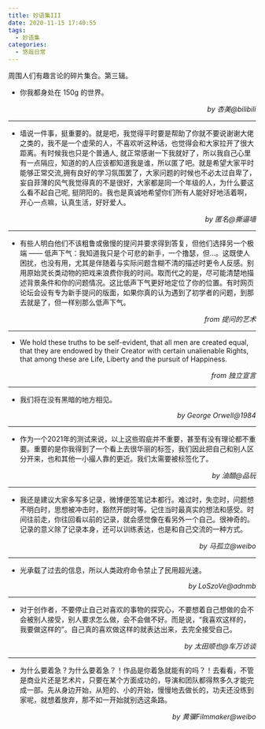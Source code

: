 ```yaml
---
title: 妙语集III
date: 2020-11-15 17:40:55
tags:
  - 妙语集
categories:
  - 悠哉日常
---
```


周围人们有趣言论的碎片集合。第三辑。

<!-- more -->

- 你我都身处在 150g 的世界。

<div style="text-align: right"><i>by 杏美@bilibili</i></div><hr/>

- 墙说一件事，挺重要的。就是吧，我觉得平时要是帮助了你就不要说谢谢大佬之类的，我不是一个虚荣的人，不喜欢听这种话，也觉得会和大家拉开了很大距离。有时候我也只是个普通人, 就正常感谢一下我就好了，所以我自己心里有一点隔应，知道的的人应该都知道我是谁，所以匿了吧。就是希望大家平时能够正常交流,拥有良好的学习氛围罢了，大家问题的时候也不必太过自卑了，妄自菲薄的风气我觉得真的不是很好，大家都是同一个年级的人，为什么要这么看不起自己呢, 挺阴阳的。我也是真诚地希望你们所有人能好好地活着啊，开心一点嘛，认真生活，好好爱人。

<div style="text-align: right"><i>by 匿名@撕逼墙</i></div><hr/>

- 有些人明白他们不该粗鲁或傲慢的提问并要求得到答复，但他们选择另一个极端 —— 低声下气：我知道我只是个可悲的新手，一个撸瑟，但...。这既使人困扰，也没有用，尤其是伴随着与实际问题含糊不清的描述时更令人反感。别用原始灵长类动物的把戏来浪费你我的时间。取而代之的是，尽可能清楚地描述背景条件和你的问题情况。这比低声下气更好地定位了你的位置。有时网页论坛会设有专为新手提问的版面，如果你真的认为遇到了初学者的问题，到那去就是了，但一样别那么低声下气。

<div style="text-align: right"><i>from 提问的艺术</i></div><hr/>

- We hold these truths to be self-evident, that all men are created equal, that they are endowed by their Creator with certain unalienable Rights, that among these are Life, Liberty and the pursuit of Happiness.

<div style="text-align: right"><i>from 独立宣言</i></div><hr/>

- 我们将在没有黑暗的地方相见。

<div style="text-align: right"><i>by George Orwell@1984</i></div><hr/>

- 作为一个2021年的测试来说，以上这些瑕疵并不重要，甚至有没有理论都不重要。重要的是你我得到了一个看上去很华丽的标签，我们因此把自己和别人区分开来，也和其他一小撮人靠的更近。我们太需要被标签化了。

<div style="text-align: right"><i>by 油醋@品玩</i></div><hr/>

- 我还是建议大家多写多记录，微博便签笔记本都行。难过时，失恋时，问题想不明白时，思想被冲击时，豁然开朗时等。记住当时最真实的想法和感受。时间往前走，你往回看以前的记录，就会感觉像在看另外一个自己。很神奇的。记录的意义除了记录本身，还可以训练表达，也是和自己交流的一种方式。

<div style="text-align: right"><i>by 马孤立@weibo</i></div><hr/>

- 光承载了过去的信息，所以人类政府命令禁止了民用超光速。

<div style="text-align: right"><i>by LoSzoVe@adnmb</i></div><hr/>

- 对于创作者，不要停止自己对喜欢的事物的探究心，不要想着自己想做的会不会被别人接受，别人要求怎么做，会不会做不好。而是说，“我喜欢这样的，我要做这样的”。自己真的喜欢做这样的就表达出来，去完全接受自己。

<div style="text-align: right"><i>by 太田顺也@车万访谈</i></div><hr/>

- 为什么要着急？为什么要着急？！作品是你着急就能有的吗？！去看看，不管是商业片还是艺术片，只要在某个方面成功的，导演和团队都得熬多久才能完成一部。先从身边开始，从短的、小的开始，慢慢地去做长的，功夫还没练到家呢，就想着放弃，那不如一开始就别选这条路。

<div style="text-align: right"><i>by 黄骥Filmmaker@weibo</i></div>

